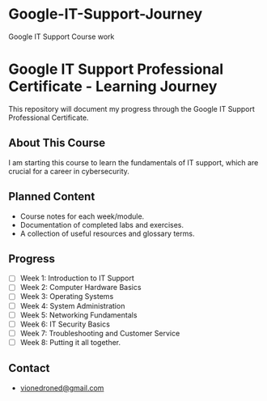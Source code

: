 # Google-IT-Support-Journey
Google IT Support Course work
# Google IT Support Professional Certificate - Learning Journey

This repository will document my progress through the Google IT Support Professional Certificate.

## About This Course

I am starting this course to learn the fundamentals of IT support, which are crucial for a career in cybersecurity.

## Planned Content

* Course notes for each week/module.
* Documentation of completed labs and exercises.
* A collection of useful resources and glossary terms.

## Progress

* [ ] Week 1: Introduction to IT Support
* [ ] Week 2: Computer Hardware Basics
* [ ] Week 3: Operating Systems
* [ ] Week 4: System Administration
* [ ] Week 5: Networking Fundamentals
* [ ] Week 6: IT Security Basics
* [ ] Week 7: Troubleshooting and Customer Service
* [ ] Week 8: Putting it all together.

## Contact

* vionedroned@gmail.com
